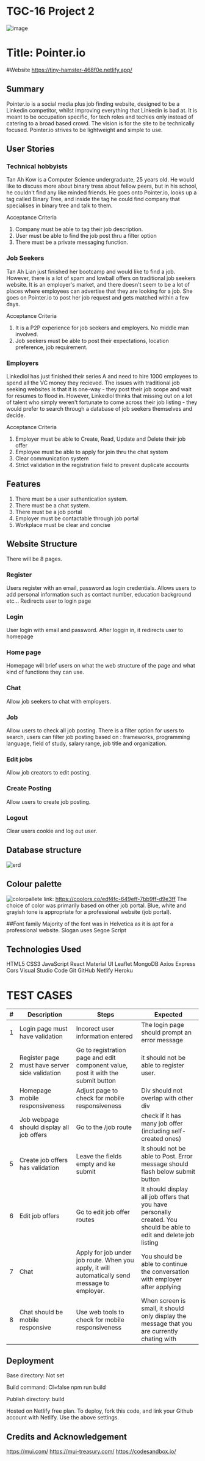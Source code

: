 # TGC-16 Project 2
![image](https://user-images.githubusercontent.com/26456566/162624829-b9c2e031-1901-4ded-b3b6-cf3b6d80f4b0.png)


# Title: Pointer.io
#Website
https://tiny-hamster-468f0e.netlify.app/
## Summary

Pointer.io is a social media plus job finding website, designed to be a Linkedin competitor, whilst improving everything that Linkedin is bad at. It is meant to be occupation specific, for tech roles and techies only instead of catering to a broad based crowd. The vision is for the site to be technically focused. Pointer.io strives to be lightweight and simple to use. 

## User Stories

### Technical hobbyists

Tan Ah Kow is a Computer Science undergraduate, 25 years old. He would like to discuss more about binary tress about fellow peers, but in his school, he couldn't find any like minded friends. He goes onto Pointer.io, looks up a tag called Binary Tree, and inside the tag he could find company that specialises in binary tree and talk to them.

Acceptance Criteria
1. Company must be able to tag their job description.
2. User must be able to find the job post thru a filter option
3. There must be a private messaging function.



### Job Seekers
Tan Ah Lian just finished her bootcamp and would like to find a job. However, there is a lot of spam and lowball offers on traditional job seekers website. It is an employer's market, and there doesn't seem to be a lot of places where employees can advertise that they are looking for a job. She goes on Pointer.io to post her job request and gets matched within a few days.

Acceptance Criteria
1. It is a P2P experience for job seekers and employers. No middle man involved. 
2. Job seekers must be able to post their expectations, location preference, job requirement. 

### Employers
Linkedlol has just finished their series A and need to hire 1000 employees to spend all the VC money they recieved. The issues with traditional job seeking websites is that it is one-way - they post their job scope and wait for resumes to flood in. However, Linkedlol thinks that missing out on a lot of talent who simply weren't fortunate to come across their job listing - they would prefer to search through a database of job seekers themselves and decide.

Acceptance Criteria
1. Employer must be able to Create, Read, Update and Delete their job offer
2. Employee must be able to apply for join thru the chat system
3. Clear communication system
4. Strict validation in the registration field to prevent duplicate accounts

## Features

1. There must be a user authentication system.
2. There must be a chat system. 
3. There must be a job portal
4. Employer must be contactable through job portal
5. Workplace must be clear and concise


## Website Structure
There will be 8 pages.

### Register
Users register with an email, password as login credentials. Allows users to add personal information such as contact number, education background etc... Redirects user to login page

### Login
User login with email and password.
After loggin in, it redirects user to homepage

### Home page
Homepage will brief users on what the web structure of the page and what kind of functions they can use. 

### Chat
Allow job seekers to chat with employers.

### Job
Allow users to check all job posting. There is a filter option for users to search, users can filter job posting based on : frameworks, programming language, field of study, salary range, job title and organization.

### Edit jobs
Allow job creators to edit posting.

### Create Posting
Allow users to create job posting.

### Logout
Clear users cookie and log out user.



## Database structure
![erd](https://user-images.githubusercontent.com/26456566/162623718-81b6e508-be51-4fb4-a2e0-f5f86f90fdb2.png)

## Colour palette
![colorpallete](https://user-images.githubusercontent.com/26456566/171202174-7ebbd64f-2249-4034-a1fa-304dcadb49a1.png)
link: https://coolors.co/edf4fc-649eff-7bb9ff-d9e3ff
The choice of color was primarily based on other job portal. Blue, white and grayish tone is appropriate for a professional website (job portal).

##Font family
Majority of the font was in Helvetica as it is apt for a professional website.
Slogan uses Segoe Script

## Technologies Used

HTML5
CSS3
JavaScript
React
Material UI
Leaflet
MongoDB
Axios
Express
Cors
Visual Studio Code
Git
GitHub
Netlify
Heroku

# TEST CASES
| #  | Description | Steps | Expected|
| ------------- | ------------- | ------------- | ------------- |
| 1 | Login page must have validation| Incorect user information entered | The login page should prompt an error message |
| 2 | Register page must have server side validation | Go to registration page and edit component value, post it with the submit button | it should not be able to register user. |
| 3 | Homepage mobile responsiveness | Adjust page to check for mobile responsiveness | Div should not overlap with other div |
| 4 | Job webpage should display all job offers| Go to the /job route | check if it has many job offer (including self-created ones) |
| 5 | Create job offers has validation | Leave the fields empty and ke submit | It should not be able to Post. Error message should flash below submit button |
| 6 | Edit job offers | Go to edit job offer routes | It should display all job offers that you have personally created. You should be able to edit and delete job listing |
| 7 | Chat | Apply for job under job route. When you apply, it will automatically send message to employer.  | You should be able to continue the conversation with employer after applying |
| 8 | Chat should be mobile responsive | Use web tools to check for mobile responsiveness | When screen is small, it should only display the message that you are currently chating with |




## Deployment



Base directory: Not set

Build command: CI=false npm run build

Publish directory: build

Hosted on Netlify free plan. To deploy, fork this code, and link your Github account with Netlify. Use the above settings. 

## Credits and Acknowledgement
https://mui.com/
https://mui-treasury.com/
https://codesandbox.io/
